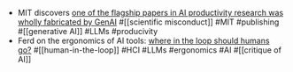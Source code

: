 - MIT discovers [one of the flagship papers in AI productivity research was wholly fabricated by GenAI](https://economics.mit.edu/news/assuring-accurate-research-record) #[[scientific misconduct]] #MIT #publishing #[[generative AI]] #LLMs #producivity
- Ferd on the ergonomics of AI tools: [where in the loop should humans go?](https://ferd.ca/ai-where-in-the-loop-should-humans-go.html) #[[human-in-the-loop]] #HCI #LLMs #ergonomics #AI #[[critique of AI]]